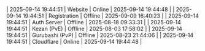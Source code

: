 | 2025-09-14 19:44:51 | Website | Online | 2025-09-14 19:44:48 |
| 2025-09-14 19:44:51 | Registration | Offline | 2025-09-09 16:40:23 |
| 2025-09-14 19:44:51 | Auth Server | Offline | 2025-08-18 09:33:31 |
| 2025-09-14 19:44:51 | Kezan (PvE) | Offline | 2025-08-03 17:58:02 |
| 2025-09-14 19:44:51 | Gurubashi (PvP) | Offline | 2025-08-23 21:44:06 |
| 2025-09-14 19:44:51 | Cloudflare | Online | 2025-09-14 19:44:48 |
